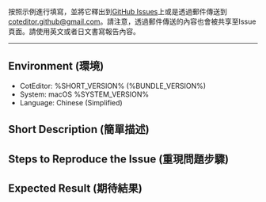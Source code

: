 
按照示例進行填寫，並將它釋出到[GitHub Issues](https://github.com/coteditor/CotEditor/issues)上或是透過郵件傳送到<coteditor.github@gmail.com>。請注意，透過郵件傳送的內容也會被共享至Issue頁面。請使用英文或者日文書寫報告內容。

-----------------------------------------------

## Environment (環境)

- CotEditor: %SHORT_VERSION% (%BUNDLE_VERSION%)
- System: macOS %SYSTEM_VERSION%
- Language: Chinese (Simplified)


## Short Description (簡單描述)

<!-- 請在這裡輸入 -->


## Steps to Reproduce the Issue (重現問題步驟)

<!-- 請在這裡輸入 -->


## Expected Result (期待結果)

<!-- 請在這裡輸入 -->
